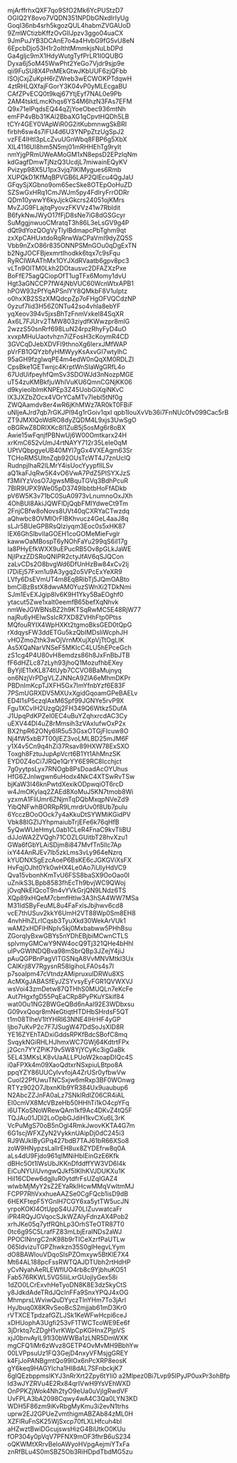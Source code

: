 mjArffrhxQXF7qo9SfO2Mk6YcPUStzD7
OGIQ2Y8ovo7VQDN351NPDbGNxdIrIyUg
GoqI36nb4srh5kgozQUL4habmZVGAUoD
9ZmWCtizbKffzOvGIlJpzv3ggo04uaCX
9JmPuJYB3DCAnE7o4a4HvbG9fG5vU8eN
6EpcbDjo53H1r2oIthtMmmkjsNuLbDPd
Ga4gljc9mX1HdyWutgTyfPrLR1I0QUBG
Dyxa6j5oM45WwPht2YeGo7Vjdr9sjp9e
qii9FuSU8X4PnMEkGtwJKbUUF6zjQFbb
lSOjCxjZuKpH6rZWreb3wECWOKPTdqwH
4ztRHLQXfajFGorY3K04vP0yMLEcgaBU
CAfZPvECQ0t9kqj67YtjEyf7NAL0e9Pb
2AM4tsktLmcKhqs6YS4M6hzN3FAs7EFM
Q9x71eIPqdsEQ44qZjYoeObec936mtNh
emFP4vBb31KAl2BbaXG1qCpvtHQDh5LB
tCYr4GEY0VApWiR0G2itKubmnwgSkBRI
firbh6sw4s7lFU4d6U3YNPpZtzUgSpJ2
vzFE4lHtl3pLcZvuUGnWbq8FBP6g5XbX
XIL4116UI8hm5N5mj01mRHHEhTg9ryIt
nmYjgPRmUWeAMoGM1xN8epsD2EPzIqNm
kdGagfDmwTjNzQ3UcdjL7miwainEQyKV
Pvizyp98X5U1px3vjq7IKIMygues6Rmb
XUPQkD1KfMqBPVGB6LAP2QlEcu4QgJaU
GFqySjXGbno9om65ecSke8OTEpOoHuZD
SZSwGxHRq1CmJWJm5py4FdIryFrrODRr
QDm10ywwY6kyJjckGkcrs24051ojKMrs
MvZJG9FLajtqPyovzFKVVz41w7RbIdit
B6fykNwJWyO17fFjD8sNe7iG8dGSGcyr
SuMggjnwuoCMratqT3h86L3eLsGV9g4P
dQt9dYozQOgVyTlyIBdmapcPbTghm9qt
zxXpCAHUxtdoRqRrwWaCPaVmI9dyZQ5S
Vbb9nZxO86r835ONNPSMnGOu0qDgExTN
b2NgJOCFBjexmrtIhodkk6tqx7c9sFqu
RyRCIWAAThMx1OYJXdRVaatb6gpv8pc3
vLTn9OlTM0Lkh2DOtausvc2DFAZXzPxe
BoFfE75agQCiopOfT1ugTFx6Momy1dvU
Hgt3aGNCCP7fW4jNbVUC60WcnWtxAPB1
hPOW93zPfYqAPSnlYY8QMkbF8V1ulptz
o0hxXB2SSzXMQdcpZp7oFHgOFVQCdzNP
0yzuf7Iid3H56Z0NTu42so4vhla8ebYF
yqXeov394v5jxsBhTzFnmVxkeI84SqXR
Ax6L7FJUrv2TMW803ziydfKWwzpr8mlG
2wzzS50snRrf698LuN24rpzRhyFyD4uO
xvxpMHuUaotvhzn7iZFosH3cKoymR4CD
3GVCqDJebXDVFI9thnoXg6IerxJMfWAP
pVrFB1OQYzbfyHMWyyKsAxvGI7wtylhC
95aGH9fzglwqPE4m4edW0nQqXM0RDLZI
CpsBke1GETwnjc4KrptWnSIaWgGRfL4o
67UdUifpeyhfQmSv3SDOWJd3nNozpMGE
uT54zuKMBkfjuWhIVuKU6QmnCGNjKK06
d9kyieolbImKNPEp3Z45UobGiXqiNKvC
lX3JXZbZOcx4VOrYCaMTv7Iebl5tNf0g
ZWQAamdv8er4wR6jKhMWz7AR0kT0FBiF
uNIjeAJrd7qb7rGKJPl94g1rGoiv1qxI
qpb1IouXvVb36i7FnNUc0fv099Cac5rB
ZT9JMXlQoWdRO8dyZQDM4L9xjs3UwSgO
oBGRwZ8DRIXKc8l1ZuB5j5osMg6r8oBX
Awie15wFqnjfPBNwUj6W00Omtkarx24H
xrKmC652vUmJ4rtNAYY712r35LeIe0qM
UPtVQbpgyeUB40MYl7gGx4VXEAgm63Sr
TCHoRMSUltnZqb92OUsTcWT4J7znUclQ
RudnpjIhaR2lLMrY4isUocYyypfIlLSv
aQ1kaFJqRw5K4vO6VwA7PdZ5PISYXJzS
f3MilYzVosO7JgwsMBquTGVq3BdhPcuR
7BlR9UPX9We05pD3749IbbtbHoFfADkb
pV6W5K3v71bC0SuA0973vLnumnoOxJXh
4OhBUl8AkiJQWFlDjQqbFMIYdweCt9Tm
2FnjCBfw8oNovs8UVt40qCXRYaCTwzdq
aQhwbc8OVMIOrFIBKhvucz4GeL4aaJ8q
sLJr5BUeGPBRsQlziyqm3Eoc0s5xHK87
IEX6GhSlbvlIaGOEH1coGOMeMieFvglr
kawwOaMBospT6yNOhFaYu299qS6iI17g
Ia8PHyEfkWXX9uEPucRB5Ov8pGLkJaWE
NjIPxzZDSRoQNIPR2ctyJfAV6qSJQCon
zaLvCDs2O8bvgWd6DfUnHzBw84xCv2Ij
I7DiEj57Fxm1u9A3ygq2o5VPcExYeXR9
LVfy6DsEVmUT4m8EqBRibTj5JQmOABto
bmCiBzBstX8dwvAM0YuzSWnXi2TDkNmi
SJm1EvEXJgip8lv6K9H1Yky5BaEOghf0
ytacut5Zwe1xalt0eemfB65befXqNhvk
nmWeJGWBNsBZ2h9KTSqRwMC5E48RjW77
najRu6yHEIwSsIcR7XD8ZVHhFtp0Ptss
MQfouRYIX4WpHXKt2tgmoBksGED0tQpG
rXdqysFW3ddETGu5kzQbIMDsliWcphJH
vHOZmoZthk3wOjVrnMXujXpVjTtOgLIK
As5XQaNarVNSeF5MKIcC4LU5hEPceGch
zS1cg4P4U80vH8emdzs86h8JxFnBbJTB
fF6dHZLc87zLyh93jhoQ1MozufhbEXey
ByYjlE11xKL874tUyb7CCVO8BaMujnyq
on6NzjVrPDgVLZJNNcA9ZlA6eMhmDKPr
PBDnImKcpTJXFH5Gx7ImYfnbYzf6E83F
7PSmUGRXDV5MXUxXgidGqoamGPeBAELv
ED4I1sP5czqlAxM6Spf99JGNYe5rvP9X
Fgu1XCvIH2UzgQj2FH349Q6Wtkz5DufA
J1UpqPdKPZel0EC4uBuYZqhxrcdAC3Cy
uEXV44DI4uZ8rMmsih3zVAxlufwOxP2x
BX2hpR62ONy6IR5u53GsxOTGjFIcuw8O
Nj4fW5xbB7T00jlEZ3voLMLBD25mJM6F
y1X4v5Cn9q4hZi37Rsav89HXW78ExSXO
Toxgh8FztuJupApVcrt6B1Yt1AhMnzSK
EYD0Z4oCi7JRQe1QrYY6E9RC8lcchjct
7g0yytpsLyx7RNOgb8PsDoadAcOYUhus
HfG6ZJnIwgwn6uHodx4NkC4XTSwRvTSw
bjKaW3I46knPwtdXexikODpwqiOT6rcD
w4JmOKylaq2ZAEd8XoMuJ5KN7tmob8Wi
yzxmA1FliUmr6ZNjmTqDQbMxqpNVeZd9
YibQNFwhBORRpR9LmrdrUv0f8Ub7puIu
6YcczBOoOOck7y4aKkuDtSYWMiKGidPV
Vbk88IGZIJYhpmaiubTrjEFe6k76qHfB
5yQwWUeHmyL0ab1CLeR4FnaC9kvTIiBU
dJJoWA2ZVQgh71COZLGUitbT28hvXzu1
GWa6fGbYLAiSDjm8i847MvfTn5llc7Ap
ixY44AnRJEv7lb5zkLms3vLy964eNzrq
kYUDNXSgEzcAoeP6BsKE6cJGKGViXsFX
HvFqjOJht0Yk0wHX4Le0Ao7iUIyHdVC9
Qva15vbonhKmTvU6FSS8baSX9OoOao0I
uZnikS3LBpb8583fhEcTh9bvjWC9QWoj
jOvqNkEIQcoT9n4vYVkGrjQN9LNdz6TS
XQp89xHQeM7cbmfHtlw3A3hSA4WW7MSa
M31IdSByFeuML8u4FaFxlsJbjhwv6cd8
vcE7thUSuv2kkY6UmH2VT88Wp0Sm8EH8
4nvhHhZLrICqsb3TyuXkd30WekArVUk1
wAM2xHDFlHNpIv5kj0Mxbabww5PHhBsu
ZGorqIyBxwGBYs5nYDhEBjbiMCwnCTLS
splvmyGMCwY9NW4ocQ9Tj321QHe4bHhl
uIPvGWlNDQBva98mSbrQBp3JZejY4jiJ
pAuQGPBnPagVITGSNqA8VvMNVMtkl3Ux
CAIKrjl8V7RgysnR58lgihoLFA0s4s7I
p7soalpm47cVtndzAMipruxuIDRWu8XS
AcMXgJABASfEyJZSYvsyEyFGR1QVWXVJ
wsVoi43zmDetw87QTHhS0MUQLn7eKcFe
Aut7HgxfgD55PqEaCRp8PyPKuYSkif84
wat0Ou1NG2BWGeQBd6nAaI92E3WDbxsu
G09vxQoqr8mNeGtiqtHTDHbSHrdsF5QT
t1m08TlheV1ltYHRI63NNE4IHrHF4yGP
ljbo7uKvP2c7F7JSugW47DdSoJsXID8R
YE16ZYEhTADxiGddsRPKfBdcSBofC8mq
SvqykNGiRHLHJhmxWC7GWj64KdtrtFPx
j2Gcn7YYZPiK79v5W8YjYCyKc3igGaBk
5EL43MKsLK8vUaALLPUoW2koapDIQc4S
i0aFPXk4m09XaoQdtxrNSxpiuLBtpo8A
ppqYZY86UUCylvvfojA4ZrUSr0yfbwVw
Cuol22PfUwuTNCSxjw6mRxp3BF0WOnwg
RTYz902O7JbxnKIb9YR384Ux9uaubup6
N2AbcZZJnFA0aLz7SNklRdIZ06CR4iAL
EI0cmVX8McVBzeHb50HHhTi1kO4cpYFq
i6UTKoSNoWRewQAm1kf9Ac4DKvZ4tQ5F
TQJAu01JDl2LoOpbGJdiH1kvCXu6L3rK
VcPuMgS70oB5nOgl4RmkJwovKKTA4G7m
6G1scjWFXZyN2VykknUAipDj0dC245i3
RJ9WJkIByGPq427bdB7TAJ61bR66XSo8
zoW9HNypzsLalIrEH8ux8ZYDEfrw8q0A
aLs4dU9Fjdo961qIMNiHbIEinGzE6Kfk
dBHc5Ot1lWsUbJKKnDfddffYW3VD6I4k
EiCuNYUiUvngwQJkf5IKlhKVJDUKXu1K
HiI16CDew6dgjIuR0ytdfrFsUZqIGAZ4
wlwbMjMyY2sZ2EYaRkIHcwMMqVwltmMJ
FCPP7RhVxxhueAAZSe0CgFQcb1isD9dB
6HEKFtepF5YGnlH7CGY6xa5ytTW5ucJN
yrpoKOKI4OtUppS4UJ70LIZuvwatcaFr
iPR4RQyJGVqocSJkWZAlyFdnzAX4Pob2
xrhJKe05q7ytfRQhLp3OrhSTeOTR87T0
0tc6g95C5LrafFZ83mLbjEraINDs2aWJ
PPOClNnrgC2nK98b9rTICeXzrfPaUTLw
065IdvizuTGPZhwkzn35S0gIHegvLYym
dO8BAWlouVDqoSlsPZOmxyw5BtKlE7X4
Mt64AL188pcFssRWTQAJDTUbh2rtHdHP
yCvNyahAeRLEWflUO4rb8c9YjbhuKO51
Fab576RKWL5VG5IiiLxrGUojlyGex58i
1dZO0LCrExvhHeTyoDN8K8E3dz5kyCtS
y8JdkdAdeTRdJQcInFFa9SnxYPQJ4xOG
MhmprsLWviwQuDYyczTlnYHm7To3jArl
HyJbuq0X8KRvSeoBcS2mjjab61mD3Kr0
rVTXCETpdzafGZLJSk1KeWFwHcpi6ceJ
xDHUophA3Ugfi253vF1TWCTcoWE9Ee6f
3jDrktq7cZDgH1vrKWpCpKGHnxZPjpVS
xjJ0bnvAyIL91I30bWWBa1zLNR5DmWXK
mgCFQ1iMr6zWvz8GETP4OvMvMH9BbhYw
00LVPpsuUz1FQ3GejD4nxyVFMsjgGREY
k4FjJoPANBgmtQo99lOx6nPcXRP8eosK
gY6keq9HAGYlcha1HI8dAL7SFnbckjK7
6gIQEzbppmslKYJ3nRrXrt2Zpy6tYIi0
a2Mlpez0Bi7Lvp95IPyJP0uxPr3ohBfp
Id3wJYZRVu4E2Rx84qrIVwH9YsVEhWXD
OnPPKZjWok4Nh2tyO9eUa0uVjIgRwdVF
UvFPLA3bA2098Cqwy4wA4C3Qa0LYN3KD
WDH5F86zm9iKvRbgMyKmu3i2evN1trhs
uprw2EJ2GPUeZvmthigmABZAb84zML0H
XZFlRuFnSK25WjSxcp70fLXLHfcuh4bI
aHZwztBwiDGcujswsHizG4BiUtkO0KUu
fOP304y0pVqV7PFNX9mOF3fhrB6uS234
oQKWMtXRrvBeloAWyoHVpgAejmiYTxFa
znRfBLu4S0mSBZ5Ob3RiHDpdTbdMG5zu
